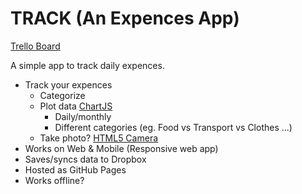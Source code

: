 # TRACK (An Expences App)

[Trello Board][trello-board]

A simple app to track daily expences. 

- Track your expences
    + Categorize
    + Plot data [ChartJS][chartjs]
        * Daily/monthly
        * Different categories (eg. Food vs Transport vs Clothes ...)
    + Take photo? [HTML5 Camera][html5-camera]
- Works on Web & Mobile (Responsive web app)
- Saves/syncs data to Dropbox
- Hosted as GitHub Pages
- Works offline? 


[html5-camera]: http://www.html5rocks.com/en/tutorials/getusermedia/intro/
[chartjs]: http://www.chartjs.org/docs/
[trello-board]: https://trello.com/b/YMzUaIhh/track-expences-app